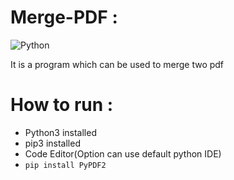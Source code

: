 # Merge-PDF :

![Python](https://img.shields.io/badge/Python-FFD43B?style=for-the-badge&logo=python&logoColor=darkgreen)

It is a program which can be used to merge two pdf

# How to run :
- Python3 installed
- pip3 installed
- Code Editor(Option can use default python IDE)
- `pip install PyPDF2`
